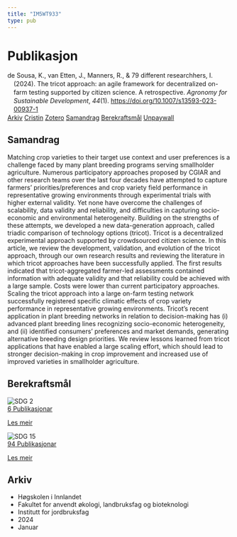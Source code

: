 ```yaml
---
title: "IM5WT933"
type: pub
---
```

<h1>Publikasjon</h1>
<article id="csl-bib-container-IM5WT933" class="csl-bib-container">
  <div class="csl-bib-body" style="line-height: 1.35; padding-left: 1em; text-indent:-1em;">
  <div class="csl-entry">de Sousa, K., van Etten, J., Manners, R., &amp; 79 different researchhers, I. (2024). The tricot approach: an agile framework for decentralized on-farm testing supported by citizen science. A retrospective. <i>Agronomy for Sustainable Development</i>, <i>44</i>(1). <a href="https://doi.org/10.1007/s13593-023-00937-1">https://doi.org/10.1007/s13593-023-00937-1</a></div>
</div>
  <div class="csl-bib-buttons">
    <a href="#taxonomy-article-IM5WT933" class="csl-bib-button">Arkiv</a>
    <a href="https://app.cristin.no/results/show.jsf?id=2234695" alt="Cristin URL" class="csl-bib-button">Cristin</a>
    <a href="http://zotero.org/groups/5402882/items/IM5WT933" alt="Zotero URL" class="csl-bib-button">Zotero</a>
    <a href="#abstract-article-IM5WT933" class="csl-bib-button">Samandrag</a>
    <a href="#sdg-article-IM5WT933" class="csl-bib-button">Berekraftsmål</a>
    <a href="https://link.springer.com/content/pdf/10.1007/s13593-023-00937-1.pdf" class="csl-bib-button">Unpaywall</a>
  </div>
  <div id="csl-bib-meta-container-IM5WT933"></div>
</article>
<div id="csl-bib-meta-IM5WT933" class="csl-bib-meta">
  <article id="abstract-article-IM5WT933" class="abstract-article">
    <h1>Samandrag</h1>
    Matching crop varieties to their target use context and user preferences is a challenge faced by many plant breeding programs serving smallholder agriculture. Numerous participatory approaches proposed by CGIAR and other research teams over the last four decades have attempted to capture farmers’ priorities/preferences and crop variety field performance in representative growing environments through experimental trials with higher external validity. Yet none have overcome the challenges of scalability, data validity and reliability, and difficulties in capturing socio-economic and environmental heterogeneity. Building on the strengths of these attempts, we developed a new data-generation approach, called triadic comparison of technology options (tricot). Tricot is a decentralized experimental approach supported by crowdsourced citizen science. In this article, we review the development, validation, and evolution of the tricot approach, through our own research results and reviewing the literature in which tricot approaches have been successfully applied. The first results indicated that tricot-aggregated farmer-led assessments contained information with adequate validity and that reliability could be achieved with a large sample. Costs were lower than current participatory approaches. Scaling the tricot approach into a large on-farm testing network successfully registered specific climatic effects of crop variety performance in representative growing environments. Tricot’s recent application in plant breeding networks in relation to decision-making has (i) advanced plant breeding lines recognizing socio-economic heterogeneity, and (ii) identified consumers’ preferences and market demands, generating alternative breeding design priorities. We review lessons learned from tricot applications that have enabled a large scaling effort, which should lead to stronger decision-making in crop improvement and increased use of improved varieties in smallholder agriculture.
  </article>
  <article id="sdg-article-IM5WT933" class="sdg-article">
    <h1>Berekraftsmål</h1>
    <div class="sdg-container"><div id="sdg2" class="sdg"> <img src="{{< params subfolder >}}images/sdg/sdg02_no.png" class="image" alt="SDG 2"> <div class="sdg-overlay"> <a href="{{< params subfolder >}}no/archive/?sdg=2#archive" class="sdg-publication-count"><span>6</span> Publikasjonar</a> <p><a href="NA" class="sdg-read-more">Les meir</a></p> </div> </div> <div id="sdg15" class="sdg"> <img src="{{< params subfolder >}}images/sdg/sdg15_no.png" class="image" alt="SDG 15"> <div class="sdg-overlay"> <a href="{{< params subfolder >}}no/archive/?sdg=15#archive" class="sdg-publication-count"><span>94</span> Publikasjonar</a> <p><a href="NA" class="sdg-read-more">Les meir</a></p> </div> </div></div>
  </article>
  <article id="taxonomy-article-IM5WT933" class="taxonomy-article">
    <h1>Arkiv</h1>
    <ul>
      <li>Høgskolen i Innlandet</li>
      <li>Fakultet for anvendt økologi, landbruksfag og bioteknologi</li>
      <li>Institutt for jordbruksfag</li>
      <li>2024</li>
      <li>Januar</li>
    </ul>
  </article>
</div>
